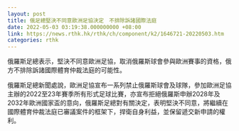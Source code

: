 ```yaml
---
layout: post
title: 俄足總堅決不同意歐洲足協決定　不排除訴諸國際法庭
date: 2022-05-03 03:19:38.000000000 +08:00
link: https://news.rthk.hk/rthk/ch/component/k2/1646721-20220503.htm
categories: rthk
---
```


俄羅斯足總表示，堅決不同意歐洲足協，取消俄羅斯球會參與歐洲賽事的資格，俄方不排除訴諸國際體育仲裁法庭的可能性。

俄羅斯足總新聞處說，歐洲足協宣布一系列禁止俄羅斯球會及球隊，參加歐洲足協主辦的2022至23年賽季所有形式足球比賽，亦宣布拒絕俄羅斯申辦2028年及2032年歐洲國家盃的意向，俄羅斯足總對有關決定，表明堅決不同意，將繼續在國際體育仲裁法庭已審議案件的框架下，捍衛自身利益，並保留遞交新申請的權利。
